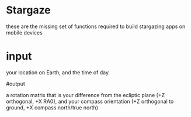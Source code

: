 # Stargaze

these are the missing set of functions required to build stargazing apps on mobile devices

# input

your location on Earth, and the time of day

#output

a rotation matrix that is your difference from the ecliptic plane (+Z orthogonal, +X RA0), and your compass orientation (+Z orthogonal to ground, +X compass north/true north)